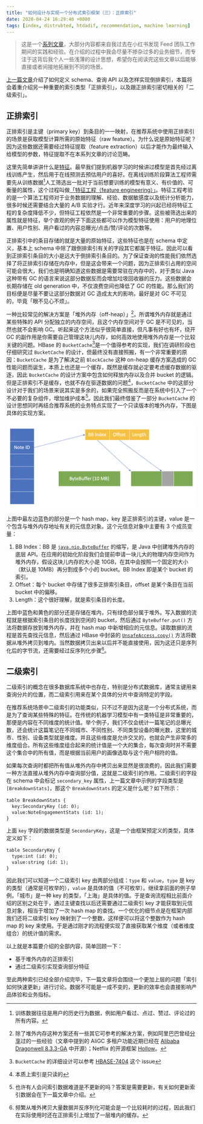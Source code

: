 ```yaml
---
title: "如何设计与实现一个分布式索引框架（三）：正排索引"
date: 2020-04-24 16:29:40 +0800
tags: [index, distrubted, htdadif, recommendation, machine learning]
---
```


> 这是一个[系列文章](/blog/tags/htdadif)，大部分内容都来自我过去在小红书发现 Feed 团队工作期间的实践和经验。在介绍的过程中我会尽量不掺杂过多的业务细节，而专注于这背后我个人一些浅薄的设计思想，希望你在阅读完这些文章以后能够直接或者间接地拓展到不同的场景。

[上一篇文章](/blog/2020/04/22/how-to-design-a-distributed-index-framework-part-2)介绍了如何定义 schema、查询 API 以及怎样实现倒排索引，本篇将会着重介绍另一种重要的索引类型「正排索引」，以及跟正排索引密切相关的「二级索引」。

<!--truncate-->

## 正排索引

正排索引是主键（primary key）到条目的一一映射，在推荐系统中使用正排索引的场景是获取模型计算所需的原始特征（raw feature）。为什么说是原始特征呢？因为这些数据还需要经过特征提取（feature extraction）以后才能作为最终输入给模型的参数，特征提取不在本系列文章的讨论范畴。

这里先简单讲讲什么是<a href="https://en.wikipedia.org/wiki/Feature_(machine_learning)">特征</a>。最早我们提到机器学习的时候讲过模型是首先经过离线训练产生，然后用于在线预测去预估用户的喜好。在离线训练阶段算法工程师需要先从训练数据[^1]人工筛选出一批对于当前想要训练的模型有意义、有价值的、可衡量的属性，这个过程叫做[「特征工程（feature engineering）」](https://en.wikipedia.org/wiki/Feature_engineering)。特征工程考验的是一个算法工程师对于业务数据的理解、经验、数据敏感度以及统计分析能力，很多时候还需要结合大量的 A/B 实验才行。近年来深度学习的兴起已经将特征工程的复杂度降低不少，但特征工程依然是一个非常重要的步骤。这些被筛选出来的属性就是特征，举个直观的例子下面这些都可以作为模型特征使用：用户的地理位置、用户性别、用户看过的内容总曝光/点击/赞/评论的次数等。

正排索引中的条目存储的就是大量的原始特征，这些特征也是在 schema 中定义，基本上 schema 中除了跟倒排索引有关的字段其它都属于特征。因此可以看到正排索引条目的大小是远大于倒排索引条目的。为了保证查询的性能我们依然选择了将正排索引存储在内存中，但是这会带来一个问题，因为正排索引占用的空间可能会很大，我们也是明确知道这些数据是需要常驻在内存中的，对于类似 Java 这种带有 GC 的语言来说这部分数据反而会增加垃圾回收器的压力。这些数据会长期存储在 old generation 中，不仅浪费空间也降低了 GC 的性能。那么我们的目标便是尽量不要让这部分数据对 GC 造成太大的影响，最好是对 GC 不可见的，毕竟「眼不见心不烦」。

一种比较常见的解决方案是「堆外内存（off-heap）」[^2]。所谓堆外内存就是通过某些特殊的 API 分配独立的内存空间，且这个内存空间对于 GC 是不可见的，当然也就不会影响 GC。听起来这个方法似乎很简单直接，但凡事有好也有坏，绕开 GC 的副作用是你需要自己管理这块儿内存，如何高效地使用堆外内存是一个比较关键的问题。HBase 的 `BucketCache`[^3]是一个值得参考的实现，我们在调研阶段也仔细研究过 `BucketCache` 的设计，但最终没有直接照搬，有一个非常重要的原因：`BucketCache` 是为了解决之前 `BlockCache` 这种 on-heap 缓存方案造成的 GC 性能问题而诞生，本质上也还是一个缓存，既然是缓存就必定要考虑缓存数据的驱逐，因此 `BucketCache` 的设计方案中包含如何释放内存以及合并 bucket 的逻辑。但是正排索引不是缓存，也就不存在驱逐数据的问题[^4]，`BucketCache` 中的这部分设计对于我们的场景来说其实是多余的，如果完全照搬反而是在系统中引入了一个不必要的复杂组件，增加维护成本[^5]。因此我们最终借鉴了一部分 `BucketCache` 的设计思想同时再结合推荐系统的业务特点实现了一个只读版本的堆外内存，下图是具体的实现方案。

![off-heap design](/img/blog/off_heap_design.png)

上图中最左边蓝色的部分是一个 hash map，key 是正排索引的主键，value 是一个包含与堆外内存地址有关的元信息对象。这个元信息对象中主要有 3 个成员变量：

1. BB Index：BB 是 [`java.nio.ByteBuffer`](https://docs.oracle.com/javase/8/docs/api/java/nio/ByteBuffer.html) 的缩写，是 Java 中创建堆外内存的底层 API。在应用的初始化阶段我们会提前申请一块儿大的物理内存空间作为堆外内存，假设这块儿内存的大小是 10GB，在其中会按照一个固定的大小（默认是 10MB）再分割成多个小的 bucket。BB Index 即是某个 bucket 的索引。
2. Offset：每个 bucket 中存储了很多正排索引条目，offset 是某个条目在当前 bucket 中的偏移。
3. Length：这个很好理解，就是索引条目的长度。

上图中蓝色和黄色的部分还是存储在堆内，只有绿色部分属于堆外。写入数据的流程就是根据索引条目的长度找到空闲的 bucket，然后通过 `ByteBuffer.put()` 方法将数据存放到堆外内存，并在 hash map 中新增相应的元信息。读取数据的流程是首先查找元信息，然后通过 HBase 中封装的 [`UnsafeAccess.copy()`](https://github.com/apache/hbase/blob/master/hbase-common/src/main/java/org/apache/hadoop/hbase/util/UnsafeAccess.java) 方法将数据从堆外拷贝到堆内。当然数据拷贝出来以后并不能直接使用，因为这还只是序列化后的字节流，还需要经过反序列化步骤[^6]。

## 二级索引

二级索引的概念在很多数据库系统中也存在，特别是分布式数据库，通常主键用来查询分片的位置，而二级索引用来在某个具体的分片中查询特定的字段。

在推荐系统场景中二级索引的功能类似，只不过不是因为这是一个分布式系统，而是为了查询某些特殊的特征。在传统的机器学习模型中有一类特征是非常重要的，那便是内容在不同维度的统计值。举个例子，我们不仅会统计一篇笔记的总曝光数，还会统计这篇笔记在不同城市、不同性别、不同类型设备的曝光数，这里的城市、性别、设备类型就是维度。并且这些维度是允许交叉的，也就会产生非常多的维度组合。所有这些维度组合起来的统计值是一个大的集合，每次查询时并不需要这个集合中的所有值，而是根据当前用户的画像选取与这个用户相符的值。

如果每次查询时都把所有值从堆外内存中拷贝出来显然是很浪费的，因此我们需要一种方法直接从堆外内存中查询部分值，这就是二级索引的作用。二级索引的字段在 schema 中会标记 `secondary_key` 属性，上一篇文章中示例的字段类型是 `[BreakdownStats]`，那这个 `BreakdownStats` 的定义是什么呢？如下所示：

```
table BreakdownStats {
  key:SecondaryKey (id: 0);
  value:NoteEngagementStats (id: 1);
}
```

上面 `key` 字段的数据类型是 `SecondaryKey`，这是一个由框架预定义的类型，具体定义如下：

```
table SecondaryKey {
  type:int (id: 0);
  value:string (id: 1);
}
```

因此我们可以知道一个二级索引 key 由两部分组成：`type` 和 `value`，`type` 是 key 的类型（通常是可枚举的），`value` 是具体的值（不可枚举）。继续拿前面的例子举例，「城市」是一种 key 的类型，「上海」是具体的值。于是查询流程相比前面介绍的区别之处在于，通过主键查找以后还需要通过二级索引 key 才能获取到元信息对象，相当于增加了一次 hash map 的查找。一个优化的细节点是在框架内部我们还将二级索引 key 映射到了一个整数，这样便可以将这个整数作为 hash map 的 key 来使用。于是通过刚才的流程便实现了直接获取某个维度（或者维度组合）的统计值的需求。

以上就是本篇要介绍的全部内容，简单回顾一下：

- 基于堆外内存的正排索引
- 通过二级索引实现查询部分特征

至此两种索引已经全部介绍完毕，下一篇文章将会围绕一个更加上层的问题「索引如何快速更新」进行讨论。数据不可能是一成不变的，更新的效率也会直接影响产品体验和业务指标。

[^1]: 训练数据往往是用户的历史行为数据，例如用户看过、点过、赞过、评论过的所有内容。
[^2]: 除了堆外内存这种方案还有一些其它可参考的解决方案，例如阿里巴巴曾经[分享](https://blog.csdn.net/alitech2017/article/details/80133021)过的一些经验（文章中提到的 AliGC 多租户功能近期已经在 [Alibaba Dragonwell 8.3.3-GA](https://github.com/alibaba/dragonwell8/wiki/Alibaba-Dragonwell8-Release-Notes) 中开源）；Netflix 的开源框架 [Hollow](https://hollow.how/advanced-topics/#in-memory-data-layout)。
[^3]: `BucketCache` 的详细设计可以参考 [HBASE-7404](https://issues.apache.org/jira/browse/HBASE-7404) 这个 issue
[^4]: 本质上索引是只读的
[^5]: 也许有人会问索引数据难道是不更新的吗？答案是需要更新，有关如何更新索引数据会在下一篇文章中介绍。
[^6]: 频繁从堆外拷贝大量数据并反序列化可能会是一个比较耗时的过程，因此我们在实际使用时还在正排索引上增加了一层堆内的缓存。
